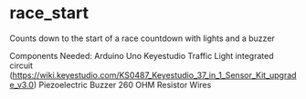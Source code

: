 # race_start
Counts down to the start of a race countdown with lights and a buzzer

Components Needed:
Arduino Uno
Keyestudio Traffic Light integrated circuit (https://wiki.keyestudio.com/KS0487_Keyestudio_37_in_1_Sensor_Kit_upgrade_v3.0)
Piezoelectric Buzzer
260 OHM Resistor
Wires
